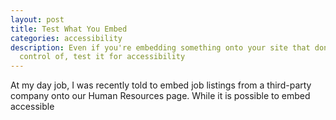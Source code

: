 ```yaml
---
layout: post
title: Test What You Embed
categories: accessibility
description: Even if you're embedding something onto your site that don't have
  control of, test it for accessibility
---
```

At my day job, I was recently told to embed job listings from a third-party company onto our Human Resources page. While it is possible to embed accessible